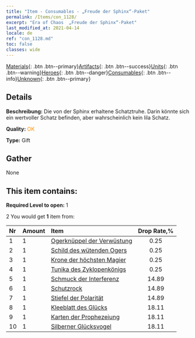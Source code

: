 ```yaml
---
title: "Item - Consumables - „Freude der Sphinx“-Paket"
permalink: /Items/con_1128/
excerpt: "Era of Chaos  „Freude der Sphinx“-Paket"
last_modified_at: 2021-04-14
locale: de
ref: "con_1128.md"
toc: false
classes: wide
---
```

 [Materials](/de/Items/){: .btn .btn--primary}[Artifacts](/de/Items/Artifacts/){: .btn .btn--success}[Units](/de/Items/Units/){: .btn .btn--warning}[Heroes](/de/Items/Heroes/){: .btn .btn--danger}[Consumables](/de/Items/Consumables/){: .btn .btn--info}[Unknown](/de/Items/Unknown/){: .btn .btn--primary}

## Details
 **Beschreibung:** Die von der Sphinx erhaltene Schatztruhe. Darin könnte sich ein wertvoller Schatz befinden, aber wahrscheinlich kein lila Schatz.

 **Quality:** <span style="color: #FF8C00">OK</span>

 **Type:** Gift

## Gather

  None

## This item contains:

 **Required Level to open:** 1

 2 You would get **1** item  from:

  | Nr | Amount |     Item    | Drop Rate,% |
  |:---|:-------|:------------|:---------:|
  | 1 | 1 | [Ogerknüppel der Verwüstung](/de/Items/art_125/) | 0.25 | 
  | 2 | 1 | [Schild des wütenden Ogers](/de/Items/art_126/) | 0.25 | 
  | 3 | 1 | [Krone der höchsten Magier](/de/Items/art_127/) | 0.25 | 
  | 4 | 1 | [Tunika des Zyklopenkönigs](/de/Items/art_128/) | 0.25 | 
  | 5 | 1 | [Schmuck der Interferenz](/de/Items/art_118/) | 14.89 | 
  | 6 | 1 | [Schutzrock](/de/Items/art_119/) | 14.89 | 
  | 7 | 1 | [Stiefel der Polarität](/de/Items/art_120/) | 14.89 | 
  | 8 | 1 | [Kleeblatt des Glücks](/de/Items/art_109/) | 18.11 | 
  | 9 | 1 | [Karten der Prophezeiung](/de/Items/art_110/) | 18.11 | 
  | 10 | 1 | [Silberner Glücksvogel](/de/Items/art_111/) | 18.11 | 

